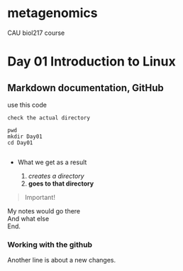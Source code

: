 # metagenomics
CAU biol217 course

# Day 01 Introduction to Linux

## Markdown documentation, GitHub

use this code 

`check the actual directory`

```
pwd
mkdir Day01
cd Day01


```


- What we get as a result
  
    1. *creates a directory*
    2. **goes to that directory**
   

> Important!


My notes would go there\
And what else\
End.
### Working with the github

Another line is about a new changes. 